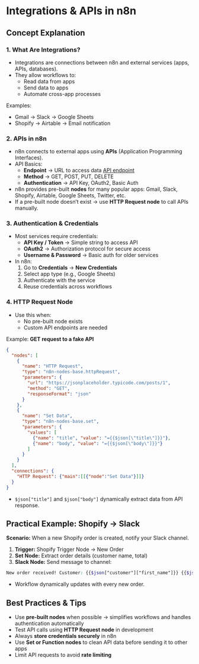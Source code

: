 # Integrations & APIs in n8n

## Concept Explanation  

### 1. What Are Integrations?

- Integrations are connections between n8n and external services (apps, APIs, databases).  
- They allow workflows to:  
  - Read data from apps
  - Send data to apps
  - Automate cross-app processes  

Examples:

- Gmail → Slack → Google Sheets
- Shopify → Airtable → Email notification

### 2. APIs in n8n

- n8n connects to external apps using **APIs** (Application Programming Interfaces).
- API Basics:
  - **Endpoint** → URL to access data [API endpoint](https://api.example.com/orders)
  - **Method** → GET, POST, PUT, DELETE
  - **Authentication** → API Key, OAuth2, Basic Auth
- n8n provides pre-built **nodes** for many popular apps: Gmail, Slack, Shopify, Airtable, Google Sheets, Twitter, etc.
- If a pre-built node doesn’t exist → use **HTTP Request node** to call APIs manually.  

### 3. Authentication & Credentials

- Most services require credentials:
  - **API Key / Token** → Simple string to access API  
  - **OAuth2** → Authorization protocol for secure access  
  - **Username & Password** → Basic auth for older services  
- In n8n:
  1. Go to **Credentials** → **New Credentials**
  2. Select app type (e.g., Google Sheets)
  3. Authenticate with the service
  4. Reuse credentials across workflows

### 4. HTTP Request Node

- Use this when:
  - No pre-built node exists
  - Custom API endpoints are needed

Example: **GET request to a fake API**

```json
{
  "nodes": [
    {
      "name": "HTTP Request",
      "type": "n8n-nodes-base.httpRequest",
      "parameters": {
        "url": "https://jsonplaceholder.typicode.com/posts/1",
        "method": "GET",
        "responseFormat": "json"
      }
    },
    {
      "name": "Set Data",
      "type": "n8n-nodes-base.set",
      "parameters": {
        "values": [
          {"name": "title", "value": "={{$json[\"title\"]}}"},
          {"name": "body", "value": "={{$json[\"body\"]}}"}
        ]
      }
    }
  ],
  "connections": {
    "HTTP Request": {"main":[[{"node":"Set Data"}]]}
  }
}
```

- `$json["title"]` and `$json["body"]` dynamically extract data from API response.
  
## Practical Example: Shopify → Slack

**Scenario:** When a new Shopify order is created, notify your Slack channel.

1. **Trigger:** Shopify Trigger Node → New Order
2. **Set Node:** Extract order details (customer name, total)
3. **Slack Node:** Send message to channel:

```scss
New order received! Customer: {{$json["customer"]["first_name"]}} {{$json["customer"]["last_name"]}} - Total: ${{$json["total_price"]}}
```

- Workflow dynamically updates with every new order.

## Best Practices & Tips

- Use **pre-built nodes** when possible → simplifies workflows and handles authentication automatically
- Test API calls using **HTTP Request node** in development
- Always **store credentials securely** in n8n
- Use **Set or Function nodes** to clean API data before sending it to other apps
- Limit API requests to avoid **rate limiting**
